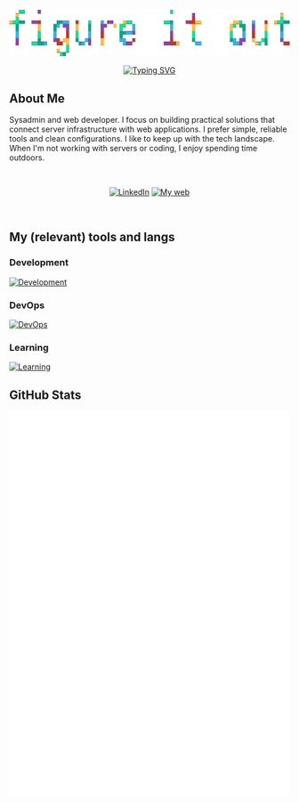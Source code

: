 <!--
**JBibu/JBibu** is a ✨ _special_ ✨ repository because its `README.md` (this file) appears on your GitHub profile.

Here are some ideas to get you started:

- 🔭 I’m currently working on ...
- 🌱 I’m currently learning ...
- 👯 I’m looking to collaborate on ...
- 🤔 I’m looking for help with ...
- 💬 Ask me about ...
- 📫 How to reach me: ...
- 😄 Pronouns: ...
- ⚡ Fun fact: ...
-->

<p align="center"><img src="images/banner.png" width="512"/></p>
<p align="center"><a href="https://git.io/typing-svg"><img src="https://readme-typing-svg.demolab.com?font=Fira+Code&pause=1000&color=437aa8&center=true&width=435&lines=cd+/home/javi;refactoring+my+refactor+of+a+refactor+%F0%9F%94%A7;.%2Fmomentum.sh+--keep-going;always+under+construction+%F0%9F%9A%A7" alt="Typing SVG" /></a></p>

## About Me

Sysadmin and web developer. I focus on building practical solutions that connect server infrastructure with web applications.
I prefer simple, reliable tools and clean configurations. I like to keep up with the tech landscape. When I'm not working with servers or coding, I enjoy spending time outdoors.

<br>
<p align="center">
  <a href="https://www.linkedin.com/in/jbibu" target="_blank" rel="noreferrer"><img src="https://img.shields.io/badge/LinkedIn-0077B5?style=for-the-badge" alt="LinkedIn"/></a>
  <a href="https://www.jbibu.xyz" target="_blank" rel="noreferrer"><img src="https://img.shields.io/badge/My_website-437aa8?style=for-the-badge" alt="My web"/></a>
</p>
<br>

## My (relevant) tools and langs

### Development

[![Development](https://go-skill-icons.vercel.app/api/icons?i=html,css,javascript,typescript,tailwind,react,nextjs,nodejs,php,laravel,prisma,postgres,java,python,wordpress,electron)](https://skillicons.dev)

### DevOps

[![DevOps](https://go-skill-icons.vercel.app/api/icons?i=linux,bash,powershell,docker,kubernetes,terraform,ansible,jenkins,aws,azure,gcp,nginx,s3,prometheus,grafana)](https://skillicons.dev)

### Learning

[![Learning](https://go-skill-icons.vercel.app/api/icons?i=rust,godot,wasm)](https://skillicons.dev)


## GitHub Stats

<p align="left"><img src="github-metrics.svg" /></p>

